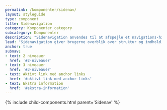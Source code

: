 ```yaml
---
permalink: /komponenter/sidenav/
layout: styleguide
type: component
title: Sidenavigation
category: Komponenter_category
subcategory: Komponenter
description: "Sidenavigation anvendes til at afspejle et navigations-hierarki i op til tre niveauer i venstre side af siden."
lead: "Sidenavigation giver brugerne overblik over struktur og indhold, så de kan finde vej til det indhold, de leder efter."
anchor: true
subnav:
- text: 2 niveauer
  href: '#2-niveauer'
- text: 3 niveauer
  href: '#3-niveauer'
- text: Aktivt link med anchor links
  href: '#aktivt-link-med-anchor-links'
- text: Ekstra information
  href: '#ekstra-information'
---
```



{% include child-components.html parent='Sidenav' %}
